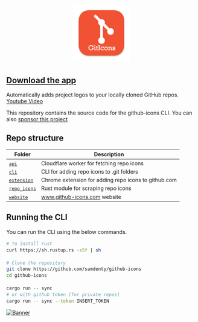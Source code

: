 <h1 align="center">
  <img src="./cli/logo.png" width="150">
</h1>

## [Download the app](https://github.com/samdenty/github-icons/releases/latest)

Automatically adds project logos to your locally cloned GitHub repos. [Youtube Video](https://www.youtube.com/watch?v=jrO3qSEpAFU)

This repository contains the source code for the github-icons CLI. You can also [sponsor this project](https://github.com/sponsors/samdenty)

## Repo structure

| Folder                      | Description                                          |
| --------------------------- | ---------------------------------------------------- |
| [`api`](/api)               | Cloudflare worker for fetching repo icons            |
| [`cli`](/cli)               | CLI for adding repo icons to .git folders            |
| [`extension`](/extension)   | Chrome extension for adding repo icons to github.com |
| [`repo_icons`](/repo_icons) | Rust module for scraping repo icons                  |
| [`website`](/website)       | www.github-icons.com website                         |

## Running the CLI

You can run the CLI using the below commands.

<!-- brew install mysql-client
cargo install diesel_cli --no-default-features --features mysql -->

```bash
# To install rust
curl https://sh.rustup.rs -sSf | sh

# Clone the repository
git clone https://github.com/samdenty/github-icons
cd github-icons

cargo run -- sync
# or with github token (for private repos)
cargo run -- sync --token INSERT_TOKEN
```

[![Banner](./banner.gif)](https://samddenty.gumroad.com/l/git-icons)

